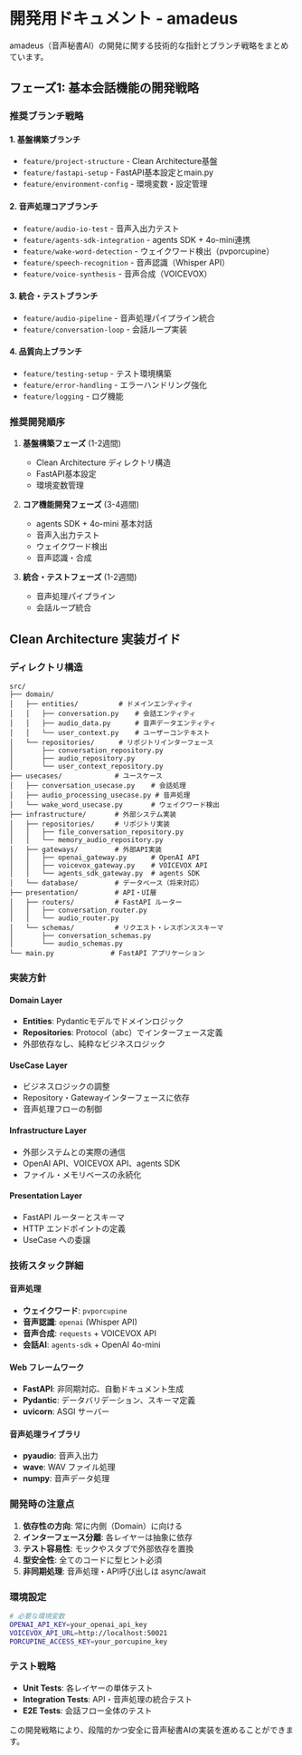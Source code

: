 # 開発用ドキュメント - amadeus

amadeus（音声秘書AI）の開発に関する技術的な指針とブランチ戦略をまとめています。

## フェーズ1: 基本会話機能の開発戦略

### 推奨ブランチ戦略

#### 1. 基盤構築ブランチ
- `feature/project-structure` - Clean Architecture基盤
- `feature/fastapi-setup` - FastAPI基本設定とmain.py
- `feature/environment-config` - 環境変数・設定管理

#### 2. 音声処理コアブランチ
- `feature/audio-io-test` - 音声入出力テスト
- `feature/agents-sdk-integration` - agents SDK + 4o-mini連携
- `feature/wake-word-detection` - ウェイクワード検出（pvporcupine）
- `feature/speech-recognition` - 音声認識（Whisper API）
- `feature/voice-synthesis` - 音声合成（VOICEVOX）

#### 3. 統合・テストブランチ
- `feature/audio-pipeline` - 音声処理パイプライン統合
- `feature/conversation-loop` - 会話ループ実装

#### 4. 品質向上ブランチ
- `feature/testing-setup` - テスト環境構築
- `feature/error-handling` - エラーハンドリング強化
- `feature/logging` - ログ機能

### 推奨開発順序

1. **基盤構築フェーズ** (1-2週間)
   - Clean Architecture ディレクトリ構造
   - FastAPI基本設定
   - 環境変数管理

2. **コア機能開発フェーズ** (3-4週間)
   - agents SDK + 4o-mini 基本対話
   - 音声入出力テスト
   - ウェイクワード検出
   - 音声認識・合成

3. **統合・テストフェーズ** (1-2週間)
   - 音声処理パイプライン
   - 会話ループ統合

## Clean Architecture 実装ガイド

### ディレクトリ構造

```
src/
├── domain/
│   ├── entities/          # ドメインエンティティ
│   │   ├── conversation.py    # 会話エンティティ
│   │   ├── audio_data.py      # 音声データエンティティ
│   │   └── user_context.py    # ユーザーコンテキスト
│   └── repositories/      # リポジトリインターフェース
│       ├── conversation_repository.py
│       ├── audio_repository.py
│       └── user_context_repository.py
├── usecases/             # ユースケース
│   ├── conversation_usecase.py    # 会話処理
│   ├── audio_processing_usecase.py # 音声処理
│   └── wake_word_usecase.py       # ウェイクワード検出
├── infrastructure/       # 外部システム実装
│   ├── repositories/     # リポジトリ実装
│   │   ├── file_conversation_repository.py
│   │   └── memory_audio_repository.py
│   ├── gateways/         # 外部API実装
│   │   ├── openai_gateway.py      # OpenAI API
│   │   ├── voicevox_gateway.py    # VOICEVOX API
│   │   └── agents_sdk_gateway.py  # agents SDK
│   └── database/         # データベース（将来対応）
├── presentation/         # API・UI層
│   ├── routers/          # FastAPI ルーター
│   │   ├── conversation_router.py
│   │   └── audio_router.py
│   └── schemas/          # リクエスト・レスポンススキーマ
│       ├── conversation_schemas.py
│       └── audio_schemas.py
└── main.py              # FastAPI アプリケーション
```

### 実装方針

#### Domain Layer
- **Entities**: Pydanticモデルでドメインロジック
- **Repositories**: Protocol（abc）でインターフェース定義
- 外部依存なし、純粋なビジネスロジック

#### UseCase Layer
- ビジネスロジックの調整
- Repository・Gatewayインターフェースに依存
- 音声処理フローの制御

#### Infrastructure Layer
- 外部システムとの実際の通信
- OpenAI API、VOICEVOX API、agents SDK
- ファイル・メモリベースの永続化

#### Presentation Layer
- FastAPI ルーターとスキーマ
- HTTP エンドポイントの定義
- UseCase への委譲

### 技術スタック詳細

#### 音声処理
- **ウェイクワード**: `pvporcupine` 
- **音声認識**: `openai` (Whisper API)
- **音声合成**: `requests` + VOICEVOX API
- **会話AI**: `agents-sdk` + OpenAI 4o-mini

#### Web フレームワーク
- **FastAPI**: 非同期対応、自動ドキュメント生成
- **Pydantic**: データバリデーション、スキーマ定義
- **uvicorn**: ASGI サーバー

#### 音声処理ライブラリ
- **pyaudio**: 音声入出力
- **wave**: WAV ファイル処理
- **numpy**: 音声データ処理

### 開発時の注意点

1. **依存性の方向**: 常に内側（Domain）に向ける
2. **インターフェース分離**: 各レイヤーは抽象に依存
3. **テスト容易性**: モックやスタブで外部依存を置換
4. **型安全性**: 全てのコードに型ヒント必須
5. **非同期処理**: 音声処理・API呼び出しは async/await

### 環境設定

```bash
# 必要な環境変数
OPENAI_API_KEY=your_openai_api_key
VOICEVOX_API_URL=http://localhost:50021
PORCUPINE_ACCESS_KEY=your_porcupine_key
```

### テスト戦略

- **Unit Tests**: 各レイヤーの単体テスト
- **Integration Tests**: API・音声処理の統合テスト
- **E2E Tests**: 会話フロー全体のテスト

この開発戦略により、段階的かつ安全に音声秘書AIの実装を進めることができます。